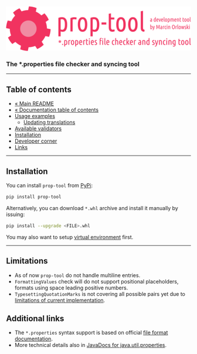 ![prop-tool logo](../artwork/prop-tool-logo.png)

### The *.properties file checker and syncing tool ###

---

## Table of contents ##

* [« Main README](../README.md)
* [« Documentation table of contents](README.md)
* [Usage examples](usage.md)
  * [Updating translations](usage.md#updating-translations)
* [Available validators](checks/README.md)
* [Installation](#installation)
* [Developer corner](developers.md)
* [Links](#additional-links)

---

## Installation ##

You can install `prop-tool` from [PyPi](https://pypi.org/project/prop-tool/):

```bash
pip install prop-tool
```

Alternatively, you can download `*.whl` archive and install it manually by issuing:

```bash
pip install --upgrade <FILE>.whl
```

You may also want to setup [virtual environment](https://docs.python.org/3/library/venv.html) first.

---

## Limitations ##

* As of now `prop-tool` do not handle multiline entries.
* `FormattingValues` check will do not support positional placeholders, formats using space leading positive numbers.
* `TypesettingQuotationMarks` is not covering all possible pairs yet due
  to [limitations of current implementation](https://github.com/MarcinOrlowski/prop-tool/issues/19).

## Additional links ##

* The `*.properties` syntax support is based on official [file format documentation](https://docs.oracle.com/cd/E23095_01/Platform.93/ATGProgGuide/html/s0204propertiesfileformat01.html).
* More technical details also in [JavaDocs for java.util.properties](https://docs.oracle.com/javase/7/docs/api/java/util/Properties.html).
